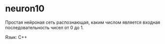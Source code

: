 # neuron10

Простая нейроная сеть распознающая, каким числом является входная последовательность чисел от 0 до 1.

Язык: C++
